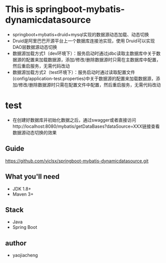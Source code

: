# This is springboot-mybatis-dynamicdatasource
- springboot+mybatis+druid+mysql实现的数据源动态加载、动态切换
- Druid是阿里巴巴开源平台上一个数据库连接池实现，使用 Druid可以实现DAO层数据源动态切换
- 数据源加载方式1（dev环境下）：服务启动时通过jdbc读取主数据库中关于数据源的配置来加载数据源，添加/修改/删除数据源时只需在主数据库中配置，然后重启服务，无需代码改动
- 数据源加载方式2（test环境下）：服务启动时通过读取配置文件(config/application-test.properties)中关于数据源的配置来加载数据源，添加/修改/删除数据源时只需在配置文件中配置，然后重启服务，无需代码改动

# test
- 在创建好数据库并初始化数据之后，通过swagger或者直接访问http://localhost:8080/mybatis/getDataBases?dataSource=XXX链接查看数据源动态切换的效果

## Guide
https://github.com/yjclsx/springboot-mybatis-dynamicdatasource.git

## What you'll need
- JDK 1.8+
- Maven 3+

## Stack
- Java
- Spring Boot

## author
- yaojiacheng